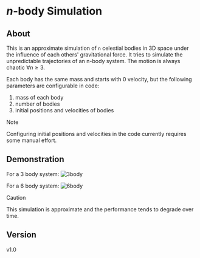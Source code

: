 # $n$-body Simulation

## About
This is an approximate simulation of `n` celestial bodies in 3D space under the influence of each others' gravitational force. It tries to simulate the unpredictable trajectories of an n-body system. The motion is always chaotic  $\forall n \geq 3$.

Each body has the same mass and starts with 0 velocity, but the following parameters are configurable in code:
1. mass of each body
2. number of bodies
3. initial positions and velocities of bodies
> [!NOTE]
> Configuring initial positions and velocities in the code currently requires some manual effort.

## Demonstration
For a 3 body system:
![3body](https://github.com/shree675/n-body_Simulation/assets/58718144/57f922e5-39c1-4dfa-b7cf-033e7c9d0039)

For a 6 body system:
![6body](https://github.com/shree675/n-body_Simulation/assets/58718144/becb758d-2dd8-4226-8184-7e1fa678dff2)

> [!Caution]
> This simulation is approximate and the performance tends to degrade over time.

## Version
v1.0
